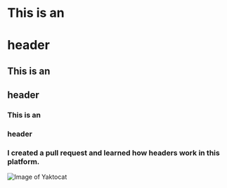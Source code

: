 # This is an <h1> header
## This is an <h2> header
### This is an <h3> header
### I created a pull request and learned how headers work in this platform. 

![Image of Yaktocat](https://octodex.github.com/images/yaktocat.png)

